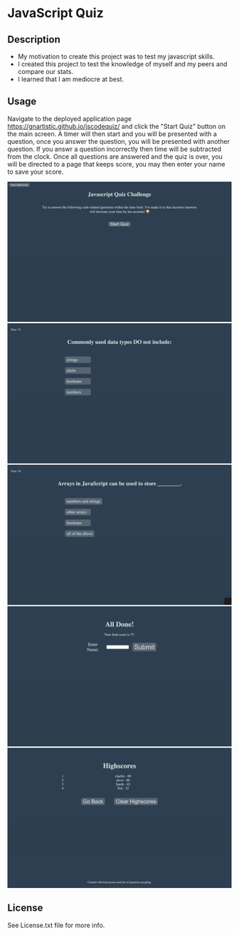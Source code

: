 # JavaScript Quiz

## Description

- My motivation to create this project was to test my javascript skills.
- I created this project to test the knowledge of myself and my peers and compare our stats.
- I learned that I am mediocre at best.

## Usage

Navigate to the deployed application page https://gnartistic.github.io/jscodequiz/ and click the "Start Quiz" button on the main screen. A timer will then start and you will be presented with a question, once you answer the question, you will be presented with another question. If you answr a question incorrectly then time will be subtracted from the clock. Once all questions are answered and the quiz is over, you will be directed to a page that keeps score, you may then enter your name to save your score.

![screenshot 1](/screenshots/Screen%20Shot%202022-05-22%20at%2012.30.23%20AM.png)
![screenshot 2](/screenshots/Screen%20Shot%202022-05-22%20at%2012.30.36%20AM.png)
![screenshot 3](/screenshots/Screen%20Shot%202022-05-22%20at%2012.30.53%20AM.png)
![screenshot 4](/screenshots/Screen%20Shot%202022-05-22%20at%2012.31.06%20AM.png)
![screenshot 5](/screenshots/Screen%20Shot%202022-05-22%20at%2012.50.17%20AM.png)

## License

See License.txt file for more info.

